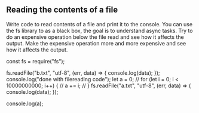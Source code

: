 ## Reading the contents of a file

Write code to read contents of a file and print it to the console.
You can use the fs library to as a black box, the goal is to understand async tasks.
Try to do an expensive operation below the file read and see how it affects the output.
Make the expensive operation more and more expensive and see how it affects the output.

const fs = require("fs");

fs.readFile("b.txt", "utf-8", (err, data) => {
console.log(data);
});
console.log("done with filereading code");
let a = 0;
// for (let i = 0; i < 10000000000; i++) {
// a += i;
// }
fs.readFile("a.txt", "utf-8", (err, data) => {
console.log(data);
});

console.log(a);
